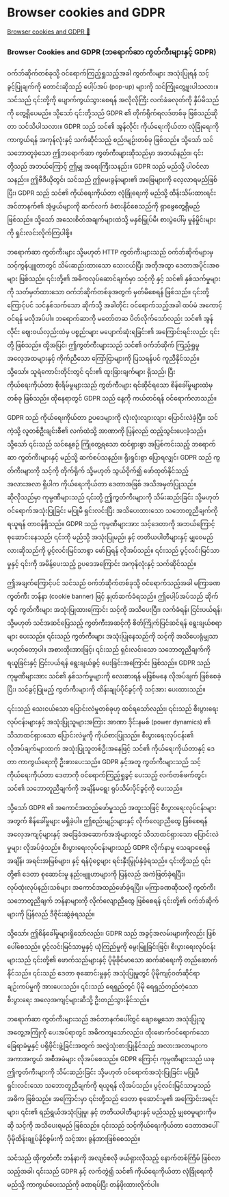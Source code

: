 # Browser cookies and GDPR

[Browser cookies and GDPR 🔗](https://www.coursera.org/learn/cybersecurity-threat-vectors-and-mitigation/lecture/GtcPx/browser-cookies-and-gdpr)

### Browser Cookies and GDPR (ဘရောက်ဆာ ကွတ်ကီးများနှင့် GDPR)

ဝက်ဘ်ဆိုက်တစ်ခုသို့ ဝင်ရောက်ကြည့်ရှုသည့်အခါ ကွတ်ကီးများ အသုံးပြုရန် သင့်ခွင့်ပြုချက်ကို တောင်းဆိုသည့် ပေါ့ပ်အပ် (pop-up) များကို သင်ကြုံတွေ့ဖူးပါသလား။ သင်သည် ၎င်းတို့ကို ပျောက်ကွယ်သွားစေရန် အလိုလိုကြီး လက်ခံခလုတ်ကို နှိပ်မိသည်ကို တွေ့ရှိပေမည်။ သို့သော် ၎င်းတို့သည် GDPR ၏ တိုက်ရိုက်ရလဒ်တစ်ခု ဖြစ်သည်ဆိုတာ သင်သိပါသလား။ GDPR သည် သင်၏ အွန်လိုင်း ကိုယ်ရေးကိုယ်တာ လုံခြုံရေးကို ကာကွယ်ရန် အကုန်လုံးနှင့် သက်ဆိုင်သည့် စည်းမျဉ်းတစ်ခု ဖြစ်သည်။ သို့သော် သင်သဘောတူခဲ့သော ဤဘရောက်ဆာ ကွတ်ကီးများဆိုသည်မှာ အဘယ်နည်း။ ၎င်းတို့သည် အဘယ်ကြောင့် ဤမျှ အရေးကြီးသနည်း။ GDPR သည် မည်သို့ ပါဝင်လာသနည်း။ ဤဗီဒီယိုတွင်၊ သင်သည် ဤမေးခွန်းများ၏ အဖြေများကို လေ့လာရမည်ဖြစ်ပြီး၊ GDPR သည် သင်၏ ကိုယ်ရေးကိုယ်တာ လုံခြုံရေးကို မည်သို့ ထိန်းသိမ်းထားရင်း အင်တာနက်၏ အံ့ဖွယ်များကို ဆက်လက် ခံစားနိုင်စေသည်ကို ရှာဖွေတွေ့ရှိမည်ဖြစ်သည်။ သို့သော် အသေးစိတ်အချက်များထဲသို့ မနှစ်မြှုပ်မီ၊ စားပွဲပေါ်မှ မှုန်မှိုင်းများကို ရှင်းလင်းလိုက်ကြပါစို့။

ဘရောက်ဆာ ကွတ်ကီးများ သို့မဟုတ် HTTP ကွတ်ကီးများသည် ဝက်ဘ်ဆိုက်များမှ သင့်ကွန်ပျူတာတွင် သိမ်းဆည်းထားသော သေးငယ်ပြီး အတိုအထွာ ဒေတာအပိုင်းအစများ ဖြစ်သည်။ ၎င်းတို့၏ အဓိကလုပ်ဆောင်ချက်မှာ သင့်ကို နှင့် သင်၏ နှစ်သက်မှုများကို သတ်မှတ်ထားသော ဝက်ဘ်ဆိုက်တစ်ခုအတွက် မှတ်မိစေရန် ဖြစ်သည်။ ၎င်းတို့ကြောင့်ပင် သင်နှစ်သက်သော ဆိုက်သို့ အခါတိုင်း ဝင်ရောက်သည့်အခါ ထပ်မံ အကောင့်ဝင်ရန် မလိုအပ်ပါ။ ဘရောက်ဆာကို မတော်တဆ ပိတ်လိုက်သော်လည်း သင်၏ အွန်လိုင်း ဈေးဝယ်လှည်းထဲမှ ပစ္စည်းများ မပျောက်ဆုံးရခြင်း၏ အကြောင်းရင်းလည်း ၎င်းတို့ ဖြစ်သည်။ ထို့အပြင်၊ ဤကွတ်ကီးများသည် သင်၏ ဝက်ဘ်ဆိုက် ကြည့်ရှုမှု အလေ့အထများနှင့် ကိုက်ညီသော ကြော်ငြာများကို ပြသရန်ပင် ကူညီနိုင်သည်။ သို့သော်၊ သူရဲကောင်းတိုင်းတွင် ၎င်း၏ ထူးခြားချက်များ ရှိသည်၊ ပြီး ကိုယ်ရေးကိုယ်တာ စိုးရိမ်မှုများသည် ကွတ်ကီးများ ရင်ဆိုင်ရသော စိန်ခေါ်မှုများထဲမှ တစ်ခု ဖြစ်သည်။ ထိုနေရာတွင် GDPR သည် နေ့ကို ကယ်တင်ရန် ဝင်ရောက်လာသည်။

GDPR သည် ကိုယ်ရေးကိုယ်တာ ဥပဒေများကို လုံးလုံးလျားလျား ပြောင်းလဲခဲ့ပြီး၊ သင်ကဲ့သို့ လူတစ်ဦးချင်းစီ၏ လက်ထဲသို့ အာဏာကို ပြန်လည် ထည့်သွင်းပေးခဲ့သည်။ သို့သော် ၎င်းသည် သင်နေ့စဉ် ကြုံတွေ့ရသော ထင်ရှားစွာ အပြစ်ကင်းသည့် ဘရောက်ဆာ ကွတ်ကီးများနှင့် မည်သို့ ဆက်စပ်သနည်း။ ရိုးရှင်းစွာ ပြောရလျှင်၊ GDPR သည် ကွတ်ကီးများကို သင့်ကို တိုက်ရိုက် သို့မဟုတ် သွယ်ဝိုက်၍ ဖော်ထုတ်နိုင်သည့် အလားအလာ ရှိပါက ကိုယ်ရေးကိုယ်တာ ဒေတာအဖြစ် အသိအမှတ်ပြုသည်။ ဆိုလိုသည်မှာ ကုမ္ပဏီများသည် ၎င်းတို့ ဤကွတ်ကီးများကို သိမ်းဆည်းခြင်း သို့မဟုတ် ဝင်ရောက်အသုံးပြုခြင်း မပြုမီ ရှင်းလင်းပြီး အသိပေးထားသော သဘောတူညီချက်ကို ရယူရန် တာဝန်ရှိသည်။ GDPR သည် ကုမ္ပဏီများအား သင့်ဒေတာကို အဘယ်ကြောင့် စုဆောင်းနေသည်၊ ၎င်းကို မည်သို့ အသုံးပြုမည်၊ နှင့် တတိယပါတီများနှင့် မျှဝေမည်လားဆိုသည်ကို ပွင့်လင်းမြင်သာစွာ ဖော်ပြရန် လိုအပ်သည်။ ၎င်းသည် ပွင့်လင်းမြင်သာမှုနှင့် ၎င်းကို အမိန့်ပေးသည့် ဥပဒေအကြောင်း အကုန်လုံးနှင့် သက်ဆိုင်သည်။

ဤအချက်ကြောင့်ပင် သင်သည် ဝက်ဘ်ဆိုက်တစ်ခုသို့ ဝင်ရောက်သည့်အခါ မကြာခဏ ကွတ်ကီး ဘန်နာ (cookie banner) ဖြင့် နှုတ်ဆက်ခံရသည်။ ဤပေါ့ပ်အပ်သည် ဆိုက်တွင် ကွတ်ကီးများ အသုံးပြုထားကြောင်း သင့်ကို အသိပေးပြီး၊ လက်ခံရန်၊ ငြင်းပယ်ရန်၊ သို့မဟုတ် သင်အဆင်ပြေသည့် ကွတ်ကီးအဆင့်ကို စိတ်ကြိုက်ပြင်ဆင်ရန် ရွေးချယ်စရာများ ပေးသည်။ ၎င်းသည် ကွတ်ကီးများ အသုံးပြုနေသည်ကို သင့်ကို အသိပေးရုံမျှသာ မဟုတ်တော့ပါ။ အစားထိုးအားဖြင့်၊ ၎င်းသည် ရှင်းလင်းသော သဘောတူညီချက်ကို ရယူခြင်းနှင့် ငြင်းပယ်ရန် ရွေးချယ်ခွင့် ပေးခြင်းအကြောင်း ဖြစ်သည်။ GDPR သည် ကုမ္ပဏီများအား သင်၏ နှစ်သက်မှုများကို လေးစားရန် မဖြစ်မနေ လိုအပ်ချက် ဖြစ်စေခဲ့ပြီး၊ သင်ခွင့်ပြုမည့် ကွတ်ကီးများကို ထိန်းချုပ်ပိုင်ခွင့်ကို သင့်အား ပေးထားသည်။

၎င်းသည် သေးငယ်သော ပြောင်းလဲမှုတစ်ခုဟု ထင်ရသော်လည်း၊ ၎င်းသည် စီးပွားရေးလုပ်ငန်းများနှင့် အသုံးပြုသူများအကြား အာဏာ ဒိုင်းနမစ် (power dynamics) ၏ သိသာထင်ရှားသော ပြောင်းလဲမှုကို ကိုယ်စားပြုသည်။ စီးပွားရေးလုပ်ငန်း၏ လိုအပ်ချက်များထက် အသုံးပြုသူတစ်ဦးအနေဖြင့် သင်၏ ကိုယ်ရေးကိုယ်တာနှင့် ဒေတာ ကာကွယ်ရေးကို ဦးစားပေးသည်။ GDPR နှင့်အတူ ကွတ်ကီးများသည် သင့်ကိုယ်ရေးကိုယ်တာ ဒေတာကို ဝင်ရောက်ကြည့်ရှုခွင့် ပေးသည့် လက်တစ်ဖက်တွင်၊ သင်၏ သဘောတူညီချက်ကို အချိန်မရွေး ရုပ်သိမ်းပိုင်ခွင့်ကို ပေးသည်။

သို့သော် GDPR ၏ အကောင်အထည်ဖော်မှုသည် အထူးသဖြင့် စီးပွားရေးလုပ်ငန်းများအတွက် စိန်ခေါ်မှုများ မရှိခဲ့ပါ။ ဤစည်းမျဉ်းများနှင့် လိုက်လျောညီထွေ ဖြစ်စေရန် အလေ့အကျင့်များနှင့် အခြေခံအဆောက်အအုံများတွင် သိသာထင်ရှားသော ပြောင်းလဲမှုများ လိုအပ်ခဲ့သည်။ စီးပွားရေးလုပ်ငန်းများသည် GDPR လိုက်နာမှု သေချာစေရန် အချိန်၊ အရင်းအမြစ်များ၊ နှင့် ရန်ပုံငွေများ ရင်းနှီးမြှုပ်နှံခဲ့ရသည်။ ၎င်းတို့သည် ၎င်းတို့၏ ဒေတာ စုဆောင်းမှု နည်းဗျူဟာများကို ပြန်လည် အကဲဖြတ်ခဲ့ရပြီး၊ လုပ်ထုံးလုပ်နည်းသစ်များ အကောင်အထည်ဖော်ခဲ့ရပြီး၊ မကြာခဏဆိုသလို ကွတ်ကီး သဘောတူညီချက် ဘန်နာများကို လိုက်လျောညီထွေ ဖြစ်စေရန် ၎င်းတို့၏ ဝက်ဘ်ဆိုက်များကို ပြန်လည် ဒီဇိုင်းဆွဲခဲ့ရသည်။

သို့သော်၊ ဤစိန်ခေါ်မှုများရှိသော်လည်း၊ GDPR သည် အခွင့်အလမ်းများကိုလည်း ဖြစ်ပေါ်စေသည်။ ပွင့်လင်းမြင်သာမှုနှင့် ယုံကြည်မှုကို မွေးမြူခြင်းဖြင့်၊ စီးပွားရေးလုပ်ငန်းများသည် ၎င်းတို့၏ ဖောက်သည်များနှင့် ပိုမိုခိုင်မာသော ဆက်ဆံရေးကို တည်ဆောက်နိုင်သည်။ ၎င်းသည် ဒေတာ စုဆောင်းမှုနှင့် အသုံးပြုမှုတွင် ပိုမိုကျင့်ဝတ်ဆိုင်ရာ ချဉ်းကပ်မှုကို အားပေးသည်။ ၎င်းသည် ရေရှည်တွင် ပိုမို ရေရှည်တည်တံ့သော စီးပွားရေး အလေ့အကျင့်များဆီသို့ ဦးတည်သွားနိုင်သည်။

ဘရောက်ဆာ ကွတ်ကီးများသည် အင်တာနက်ပေါ်တွင် ချောမွေ့သော အသုံးပြုသူ အတွေ့အကြုံကို ပေးအပ်ရာတွင် အဓိကကျသော်လည်း၊ ထိုးဖောက်ဝင်ရောက်သော ခြေရာခံမှုနှင့် ပရိုဖိုင်းဖွဲ့ခြင်းအတွက် အလွဲသုံးစားပြုနိုင်သည့် အလားအလာများက အကာအကွယ် အစီအမံများ လိုအပ်စေသည်။ GDPR ကြောင့်၊ ကုမ္ပဏီများသည် ယခု ဤကွတ်ကီးများကို သိမ်းဆည်းခြင်း သို့မဟုတ် ဝင်ရောက်အသုံးပြုခြင်း မပြုမီ ရှင်းလင်းသော သဘောတူညီချက်ကို ရယူရန် လိုအပ်သည်။ ပွင့်လင်းမြင်သာမှုသည် အဓိက ဖြစ်သည်။ အကြောင်းမှာ ၎င်းတို့သည် ဒေတာ စုဆောင်းမှု၏ အကြောင်းအရင်းများ၊ ၎င်း၏ ရည်ရွယ်အသုံးပြုမှု၊ နှင့် တတိယပါတီများနှင့် မည်သည့် မျှဝေမှုများကိုမဆို သင့်ကို အသိပေးရမည် ဖြစ်သည်။ ၎င်းသည် သင့်ကိုယ်ရေးကိုယ်တာ ဒေတာအပေါ် ပိုမိုထိန်းချုပ်နိုင်စွမ်းကို သင့်အား ခွန်အားဖြစ်စေသည်။

သင်သည် ထိုကွတ်ကီး ဘန်နာကို အလျင်စလို ဖယ်ရှားလိုသည့် နောက်တစ်ကြိမ် ဖြစ်လာသည့်အခါ၊ ၎င်းသည် GDPR နှင့် လက်တွဲ၍ သင်၏ ကိုယ်ရေးကိုယ်တာ လုံခြုံရေးကို မည်သို့ ကာကွယ်ပေးသည်ကို ခဏရပ်ပြီး တန်ဖိုးထားလိုက်ပါ။
